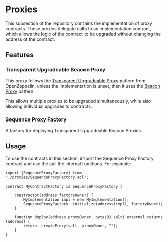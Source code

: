 # Proxies

This subsection of the repository contains the implementation of proxy contracts. 
These proxies delegate calls to an implementation contract, which allows the logic of the contract to be upgraded without changing the address of the contract.

## Features

### Transparent Upgradeable Beacon Proxy

This proxy follows the [Transparent Upgradeable Proxy](https://docs.openzeppelin.com/contracts/4.x/api/proxy#TransparentUpgradeableProxy) pattern from OpenZeppelin, unless the implementation is unset, then it uses the [Beacon Proxy](https://docs.openzeppelin.com/contracts/4.x/api/proxy#BeaconProxy) pattern.

This allows multiple proxies to be upgraded simultaneously, while also allowing individual upgrades to contracts.

### Sequence Proxy Factory

A factory for deploying Transparent Upgradeable Beacon Proxies.

## Usage

To use the contracts in this section, import the Sequence Proxy Factory contract and use the call the internal functions. For example:

```solidity
import {SequenceProxyFactory} from "./proxies/SequenceProxyFactory.sol";

contract MyContractFactory is SequenceProxyFactory {

    constructor(address factoryOwner) {
        MyImplementation impl = new MyImplementation();
        SequenceProxyFactory._initialize(address(impl), factoryOwner);
    }
    
    function deploy(address proxyOwner, bytes32 salt) external returns (address) {
        return _createProxy(salt, proxyOwner, "");
    }
}
```
